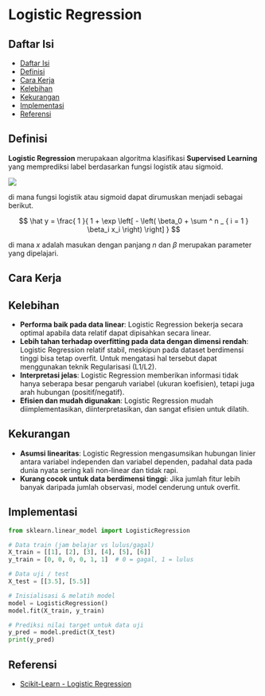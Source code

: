 # Logistic Regression

## Daftar Isi

- [Daftar Isi](#daftar-isi)
- [Definisi](#definisi)
- [Cara Kerja](#cara-kerja)
- [Kelebihan](#kelebihan)
- [Kekurangan](#kekurangan)
- [Implementasi](#implementasi)
- [Referensi](#referensi)

## Definisi

**Logistic Regression** merupakaan algoritma klasifikasi **Supervised Learning** yang memprediksi label berdasarkan fungsi logistik atau sigmoid.

<img src="https://th.bing.com/th/id/R.78378909ca1d863ef69e3228d31e63d0?rik=bY3uCI478E54YQ&riu=http%3a%2f%2fhelloacm.com%2fwp-content%2fuploads%2f2016%2f03%2flogistic-regression-example.jpg&ehk=a5oA2TWPMyLvVF%2fx4zh8EAYHa%2f%2bA3HNwz4NdbhoEuEY%3d&risl=&pid=ImgRaw&r=0">

di mana fungsi logistik atau sigmoid dapat dirumuskan menjadi sebagai berikut.

$$
\hat y = \frac{ 1 }{ 1 + \exp \left[ - \left( \beta_0 + \sum ^ n _ { i = 1 } \beta_i x_i \right) \right] }
$$

di mana $x$ adalah masukan dengan panjang $n$ dan $\beta$ merupakan parameter yang dipelajari.

## Cara Kerja

<!-- 1. **Siapkan data**
    - Bentuk **matriks desain** $X \in \mathbb{R}^{n \times p}$ (n = jumlah sampel, p = jumlah fitur).
    - Tambahkan kolom 1 untuk **intercept** jika memakai konstanta ($\beta_0$).

2. **Hitung loss**
    
    Minimalisir **Negative Log-Likelihood (Cross Entropy Loss)**, yaitu:
    
    $$
    \begin{align*}
    - \log \left[ L( \beta ) \right ] &=  - \sum ^ n _ { i = 1 } \left [ y_i \log \hat y_i + ( 1 - y_i ) \log ( 1 - \hat y_i ) \right ] \\
    &= - \sum ^ n _ { i = 1 } \left [ y_i \log \hat y_i + \log ( 1 - \hat y_i ) - y_i \log ( 1 - \hat y_i ) \right ] \\
    &= - \sum ^ n _ { i = 1 } \left [ \log ( 1 - \hat y_i ) + y_i \log \frac{ \hat y_i }{ 1 - \hat y_i } \right ] \\
    \end{align*}
    $$ 

3. **Optimasi parameter**

    Perbarui parameter dengan gradien dari loss.
    $$ 
    \begin{align*}
    \frac{ \partial \log \left[ L ( \beta ) \right ] }{ \partial \beta } &= - \sum ^ n _ { i = 1 } \left [\frac{ 1 }{ ( 1 - \hat y_i ) \ln (10) } +  \right ] \\ 
    &= \text{magic here} \\
    &= \sum ^ n _ { i = 1 } ( y_i - \hat y_i ) x_{ij}  
    \end{align*}
    $$

4. **Prediksi**

5. **Evaluasi & Diagnostik** -->

## Kelebihan
- **Performa baik pada data linear**: Logistic Regression bekerja secara optimal apabila data relatif dapat dipisahkan secara linear. 
- **Lebih tahan terhadap overfitting pada data dengan dimensi rendah**: Logistic Regression relatif stabil, meskipun pada dataset berdimensi tinggi bisa tetap overfit. Untuk mengatasi hal tersebut dapat menggunakan teknik Regularisasi (L1/L2).
- **Interpretasi jelas**: Logistic Regression memberikan informasi tidak hanya seberapa besar pengaruh variabel (ukuran koefisien), tetapi juga arah hubungan (positif/negatif).
- **Efisien dan mudah digunakan**: Logistic Regression mudah diimplementasikan, diinterpretasikan, dan sangat efisien untuk dilatih.

## Kekurangan
- **Asumsi linearitas**: Logistic Regression mengasumsikan hubungan linier antara variabel independen dan variabel dependen, padahal data pada dunia nyata sering kali non-linear dan tidak rapi.
- **Kurang cocok untuk data berdimensi tinggi**: Jika jumlah fitur lebih banyak daripada jumlah observasi, model cenderung untuk overfit.

## Implementasi

```python
from sklearn.linear_model import LogisticRegression

# Data train (jam belajar vs lulus/gagal)
X_train = [[1], [2], [3], [4], [5], [6]]
y_train = [0, 0, 0, 0, 1, 1]  # 0 = gagal, 1 = lulus

# Data uji / test
X_test = [[3.5], [5.5]]

# Inisialisasi & melatih model
model = LogisticRegression()
model.fit(X_train, y_train)

# Prediksi nilai target untuk data uji
y_pred = model.predict(X_test)
print(y_pred)
```


## Referensi

- [Scikit-Learn - Logistic Regression](https://scikit-learn.org/stable/modules/linear_model.html#logistic-regression)
